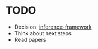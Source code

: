 # TODO

-   Decision: [inference-framework](./decisions/1.1-inference-framework.md)
-   Think about next steps
-   Read papers
